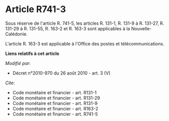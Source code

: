 # Article R741-3

Sous réserve de l'article R. 741-5, les articles R. 131-1, R. 131-9 à R. 131-27, R. 131-29 à R. 131-55, R. 163-2 et R. 163-3
sont applicables à la Nouvelle-Calédonie.

L'article R. 163-3 est applicable à l'Office des postes et télécommunications.

**Liens relatifs à cet article**

_Modifié par_:

  - Décret n°2010-970 du 26 août 2010 - art. 3 (V)

_Cite_:

  - Code monétaire et financier - art. R131-1
  - Code monétaire et financier - art. R131-29
  - Code monétaire et financier - art. R131-9
  - Code monétaire et financier - art. R163-2
  - Code monétaire et financier - art. R741-5
